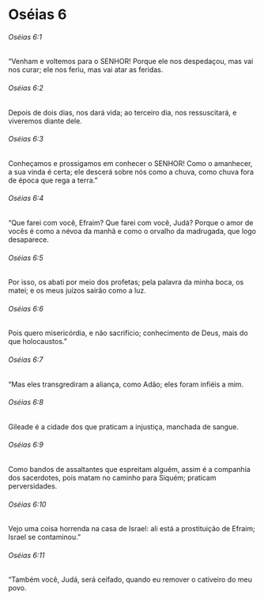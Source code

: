 # Oséias 6

###### Oséias 6:1

“Venham e voltemos para o SENHOR! Porque ele nos despedaçou, mas vai nos curar; ele nos feriu, mas vai atar as feridas.

###### Oséias 6:2

Depois de dois dias, nos dará vida; ao terceiro dia, nos ressuscitará, e viveremos diante dele.

###### Oséias 6:3

Conheçamos e prossigamos em conhecer o SENHOR! Como o amanhecer, a sua vinda é certa; ele descerá sobre nós como a chuva, como chuva fora de época que rega a terra.”

###### Oséias 6:4

“Que farei com você, Efraim? Que farei com você, Judá? Porque o amor de vocês é como a névoa da manhã e como o orvalho da madrugada, que logo desaparece.

###### Oséias 6:5

Por isso, os abati por meio dos profetas; pela palavra da minha boca, os matei; e os meus juízos sairão como a luz.

###### Oséias 6:6

Pois quero misericórdia, e não sacrifício; conhecimento de Deus, mais do que holocaustos.”

###### Oséias 6:7

“Mas eles transgrediram a aliança, como Adão; eles foram infiéis a mim.

###### Oséias 6:8

Gileade é a cidade dos que praticam a injustiça, manchada de sangue.

###### Oséias 6:9

Como bandos de assaltantes que espreitam alguém, assim é a companhia dos sacerdotes, pois matam no caminho para Siquém; praticam perversidades.

###### Oséias 6:10

Vejo uma coisa horrenda na casa de Israel: ali está a prostituição de Efraim; Israel se contaminou.”

###### Oséias 6:11

“Também você, Judá, será ceifado, quando eu remover o cativeiro do meu povo.

